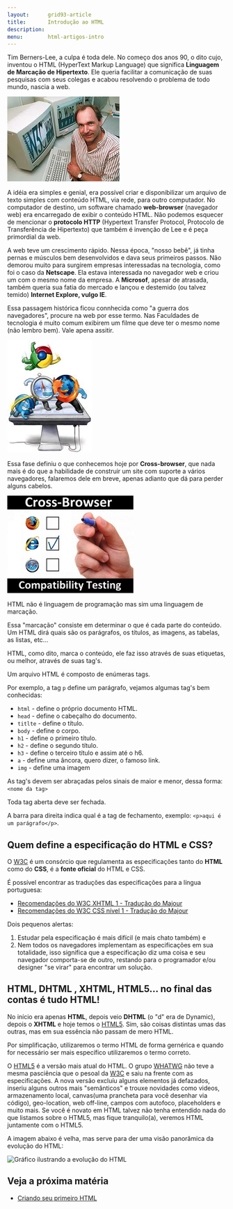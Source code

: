 ```yaml
---
layout:      grid93-article
title:       Introdução ao HTML 
description: 
menu:        html-artigos-intro
---
```


Tim Berners-Lee, a culpa é toda dele. No começo dos anos 90, o dito cujo, inventou o HTML (HyperText Markup Language) 
que significa __Linguagem de Marcação de Hipertexto__. Ele queria facilitar a comunicação de suas pesquisas com seus 
colegas e acabou resolvendo o problema de todo mundo, nascia a web.

![Foto de Tim Berners Lee](tim-berners-lee.jpg "Foto de Tim Berners Lee")

A idéia era simples e genial, era possível criar e disponibilizar um arquivo de texto simples com conteúdo HTML, via rede,
para outro computador. No computador de destino, um software chamado __web-browser__ (navegador web) era encarregado de exibir
o conteúdo HTML. Não podemos esquecer de mencionar o __protocolo HTTP__ (Hypertext Transfer Protocol, 
Protocolo de Transferência de Hipertexto) que também é invenção de Lee e é peça primordial da web.

A web teve um crescimento rápido. Nessa época, "nosso bebê", já tinha pernas e músculos bem desenvolvidos e dava seus 
primeiros passos. Não demorou muito para surgirem empresas interessadas na tecnologia, como foi o caso da __Netscape__. 
Ela estava interessada no navegador web e criou um com o mesmo nome da empresa. A __Microsof__, apesar de atrasada, também
queria sua fatia do mercado e lançou e destemido (ou talvez temido) __Internet Explore, vulgo IE__.

Essa passagem histórica ficou connhecida como "a guerra dos navegadores", procure na web por esse termo. Nas Faculdades 
de tecnologia é muito comum exibirem um filme que deve ter o mesmo nome (não lembro bem). Vale apena assitir.

![](war.jpeg)

Essa fase definiu o que conhecemos hoje por __Cross-browser__, que nada mais é do que a habilidade de construir um site
com suporte a vários navegadores, falaremos dele em breve, apenas adianto que dá para perder alguns cabelos.

![](cross-browser-testing.png)



HTML não é linguagem de programação mas sim uma linguagem de marcação.

Essa "marcação" consiste em determinar o que é cada parte do conteúdo. Um HTML dirá quais são os parágrafos, os títulos, as imagens,
as tabelas, as listas, etc...

HTML, como dito, marca o conteúdo, ele faz isso através de suas etiquetas, ou melhor, através de suas tag's.

Um arquivo HTML é composto de enúmeras tags.

Por exemplo, a tag `p` define um parágrafo, vejamos algumas tag's bem conhecidas:

- `html` - define o próprio documento HTML.
- `head` - define o cabeçalho do documento.
- `titlte` - define o título.
- `body` - define o corpo.
- `h1` - define o primeiro título.
- `h2` - define o segundo título.
- `h3` - define o terceiro título e assim até o h6.
- `a` - define uma âncora, quero dizer, o famoso link.
- `img` - define uma imagem

As tag's devem ser abraçadas pelos sinais de maior e menor, dessa forma: `<nome da tag>`

Toda tag aberta deve ser fechada.

A barra para direita indica qual é a tag de fechamento, exemplo: `<p>aqui é um parágrafo</p>`.




Quem define a especificação do HTML e CSS?
---

O [W3C](http://www.w3.org/ "link-externo") é um consórcio que regulamenta as especificações tanto do __HTML__ como do __CSS__,
é a __fonte oficial__ do HTML e CSS.

É possível encontrar as traduções das especificações para a língua portuguesa: 

- [Recomendações do W3C XHTML 1 - Tradução do Majour](http://www.maujor.com/w3c/xhtml10_2ed.html "link-externo")
- [Recomendações do W3C CSS nível 1 - Tradução do Majour](http://www.maujor.com/tutorialcss1/css1tut.shtml "link-externo")

Dois pequenos alertas:

1. Estudar pela especificação é mais difícil (e mais chato também) e 
2. Nem todos os navegadores implementam as especificações em sua totalidade, isso significa que a especificação diz uma 
coisa e seu navegador comporta-se de outro, restando para o programador e/ou designer "se virar" para encontrar um solução.


HTML,   DHTML , XHTML, HTML5... no final das contas é tudo HTML!
---

No início era apenas __HTML__, depois veio __DHTML__ (o "d" era de Dynamic), depois o __XHTML__ e hoje temos o [HTML5](html-css/html5/).
Sim, são coisas distintas umas das outras, mas em sua essência não passam de mero HTML.

Por simplificação, utilizaremos o termo HTML de forma gernérica e quando for necessário ser mais específico utilizaremos
o termo correto.

O [HTML5](html-css/html5/) é a versão mais atual do HTML. O grupo [WHATWG](http://www.whatwg.org/ "link-externo") não 
teve a mesma pasciência que o pesoal da [W3C](http://www.w3.org/ "link-externo") e saiu na frente com as especificações.
A nova versão excluíu alguns elementos já defazados, inseriu alguns outros mais "semânticos" e trouxe novidades como 
videos, armazenamento local, canvas(uma prancheta para você desenhar via código), geo-location, web off-line, campos 
com autofoco, placeholders e muito mais. Se você é novato em HTML talvez não tenha entendido nada do que listamos sobre
o HTML5, mas fique tranquilo(a), veremos HTML juntamente com o HTML5.

A imagem abaixo é velha, mas serve para der uma visão panorâmica da evolução do HTML:

![Gráfico ilustrando a evolução do HTML](timeline.jpg "Gráfico ilustrando a evolução do HTML")



Veja a próxima matéria
---

- [Criando seu primeiro HTML](/html-css/primeiro-html/)